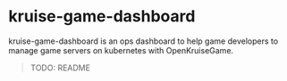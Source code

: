 # kruise-game-dashboard

kruise-game-dashboard is an ops dashboard to help game developers to manage game servers on kubernetes with OpenKruiseGame.

> TODO: README
